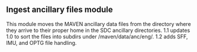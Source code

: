 ## Ingest ancillary files module

This module moves the MAVEN ancillary data files from the directory where
they arrive to their proper home in the SDC ancillary directories.
1.1 updates 1.0 to sort the files into subdirs under /maven/data/anc/eng/.
1.2 adds SFF, IMU, and OPTG file handling.